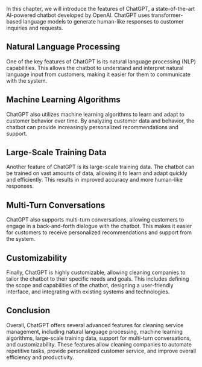 
In this chapter, we will introduce the features of ChatGPT, a state-of-the-art AI-powered chatbot developed by OpenAI. ChatGPT uses transformer-based language models to generate human-like responses to customer inquiries and requests.

Natural Language Processing
---------------------------

One of the key features of ChatGPT is its natural language processing (NLP) capabilities. This allows the chatbot to understand and interpret natural language input from customers, making it easier for them to communicate with the system.

Machine Learning Algorithms
---------------------------

ChatGPT also utilizes machine learning algorithms to learn and adapt to customer behavior over time. By analyzing customer data and behavior, the chatbot can provide increasingly personalized recommendations and support.

Large-Scale Training Data
-------------------------

Another feature of ChatGPT is its large-scale training data. The chatbot can be trained on vast amounts of data, allowing it to learn and adapt quickly and efficiently. This results in improved accuracy and more human-like responses.

Multi-Turn Conversations
------------------------

ChatGPT also supports multi-turn conversations, allowing customers to engage in a back-and-forth dialogue with the chatbot. This makes it easier for customers to receive personalized recommendations and support from the system.

Customizability
---------------

Finally, ChatGPT is highly customizable, allowing cleaning companies to tailor the chatbot to their specific needs and goals. This includes defining the scope and capabilities of the chatbot, designing a user-friendly interface, and integrating with existing systems and technologies.

Conclusion
----------

Overall, ChatGPT offers several advanced features for cleaning service management, including natural language processing, machine learning algorithms, large-scale training data, support for multi-turn conversations, and customizability. These features allow cleaning companies to automate repetitive tasks, provide personalized customer service, and improve overall efficiency and productivity.
